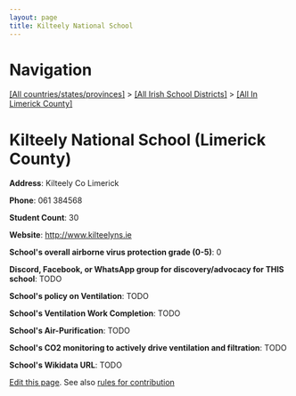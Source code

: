 ```yaml
---
layout: page
title: Kilteely National School
---
```

# Navigation

[[All countries/states/provinces]](../../..) > [[All Irish School Districts]](../..) > [[All In Limerick County]](..)

# Kilteely National School (Limerick County)

**Address**: Kilteely Co Limerick

**Phone**: 061 384568

**Student Count**: 30

**Website**: <http://www.kilteelyns.ie>

**School's overall airborne virus protection grade (0-5)**: 0

**Discord, Facebook, or WhatsApp group for discovery/advocacy for THIS school**: TODO

**School's policy on Ventilation**: TODO

**School's Ventilation Work Completion**: TODO

**School's Air-Purification**: TODO

**School's CO2 monitoring to actively drive ventilation and filtration**: TODO

**School's Wikidata URL**: TODO


[Edit this page](https://github.com/ventilate-schools/Ireland/edit/main/./Limerick_County/Kilteely_National_School.md). See also [rules for contribution](../../../contribution-rules/)
